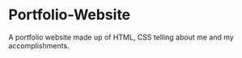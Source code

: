 # Portfolio-Website

A portfolio website made up of HTML,
CSS telling about me and my
accomplishments.
